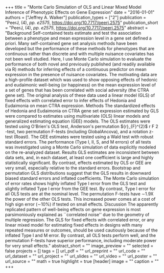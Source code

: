 +++
title = "Monte Carlo Simulation of OLS and Linear Mixed Model Inference of Phenotypic Effects on Gene Expression"
date = "2016-01-01"
authors = ["Jeffrey A. Walker"]
publication_types = ["2"]
publication = "PeerJ, (4), _pp. e2575_, https://doi.org/10.7717/peerj.2575"
publication_short = "PeerJ, (4), _pp. e2575_, https://doi.org/10.7717/peerj.2575"
abstract = "Background Self-contained tests estimate and test the association between a phenotype and mean expression level in a gene set defined a priori. Many self-contained gene set analysis methods have been developed but the performance of these methods for phenotypes that are continuous rather than discrete and with multiple nuisance covariates has not been well studied. Here, I use Monte Carlo simulation to evaluate the performance of both novel and previously published (and readily available via R) methods for inferring effects of a continuous predictor on mean expression in the presence of nuisance covariates. The motivating data are a high-profile dataset which was used to show opposing effects of hedonic and eudaimonic well-being (or happiness) on the mean expression level of a set of genes that has been correlated with social adversity (the CTRA gene set). The original analysis of these data used a linear model (GLS) of fixed effects with correlated error to infer effects of Hedonia and Eudaimonia on mean CTRA expression. Methods The standardized effects of Hedonia and Eudaimonia on CTRA gene set expression estimated by GLS were compared to estimates using multivariate (OLS) linear models and generalized estimating equation (GEE) models. The OLS estimates were tested using O'Brien's OLS test, Anderson's permutation \$\{r\}\_\{F\}\^\{2\}\$ r F 2 -test, two permutation F-tests (including GlobalAncova), and a rotation z-test (Roast). The GEE estimates were tested using a Wald test with robust standard errors. The performance (Type I, II, S, and M errors) of all tests was investigated using a Monte Carlo simulation of data explicitly modeled on the re-analyzed dataset. Results GLS estimates are inconsistent between data sets, and, in each dataset, at least one coefficient is large and highly statistically significant. By contrast, effects estimated by OLS or GEE are very small, especially relative to the standard errors. Bootstrap and permutation GLS distributions suggest that the GLS results in downward biased standard errors and inflated coefficients. The Monte Carlo simulation of error rates shows highly inflated Type I error from the GLS test and slightly inflated Type I error from the GEE test. By contrast, Type I error for all OLS tests are at the nominal level. The permutation F-tests have $\sim$1.9X the power of the other OLS tests. This increased power comes at a cost of high sign error ($\sim$10\%) if tested on small effects. Discussion The apparently replicated pattern of well-being effects on gene expression is most parsimoniously explained as ``correlated noise'' due to the geometry of multiple regression. The GLS for fixed effects with correlated error, or any linear mixed model for estimating fixed effects in designs with many repeated measures or outcomes, should be used cautiously because of the inflated Type I and M error. By contrast, all OLS tests perform well, and the permutation F-tests have superior performance, including moderate power for very small effects."
abstract_short = ""
image_preview = ""
selected = false
projects = []
tags = []
url_pdf = ""
url_preprint = ""
url_code = ""
url_dataset = ""
url_project = ""
url_slides = ""
url_video = ""
url_poster = ""
url_source = ""
math = true
highlight = true
[header]
image = ""
caption = ""
+++

